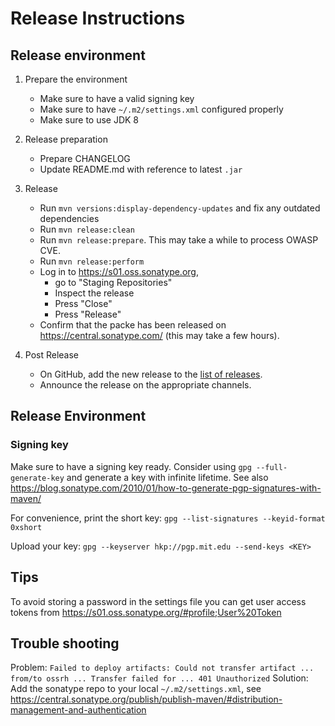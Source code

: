 # Release Instructions

## Release environment

1) Prepare the environment
   - Make sure to have a valid signing key
   - Make sure to have `~/.m2/settings.xml` configured properly
   - Make sure to use JDK 8
   
2) Release preparation
   - Prepare CHANGELOG
   - Update README.md with reference to latest `.jar`

3) Release
   - Run `mvn versions:display-dependency-updates` and fix any outdated dependencies
   - Run `mvn release:clean`
   - Run `mvn release:prepare`. This may take a while to process OWASP CVE.
   - Run `mvn release:perform`
   - Log in to https://s01.oss.sonatype.org, 
     - go to "Staging Repositories"
     - Inspect the release
     - Press "Close"
     - Press "Release"
   - Confirm that the packe has been released on https://central.sonatype.com/ 
     (this may take a few hours).
 
4) Post Release  
   - On GitHub, add the new release to the 
     [list of releases](https://github.com/netsec-ethz/scion-java-client/releases).
   - Announce the release on the appropriate channels.


## Release Environment

### Signing key
Make sure to have a signing key ready.
Consider using `gpg --full-generate-key` and generate a key with infinite lifetime.
See also https://blog.sonatype.com/2010/01/how-to-generate-pgp-signatures-with-maven/

For convenience, print the short key: `gpg --list-signatures --keyid-format 0xshort`

Upload your key:
`gpg --keyserver hkp://pgp.mit.edu --send-keys <KEY>`

## Tips
To avoid storing a password in the settings file you can get user access tokens from https://s01.oss.sonatype.org/#profile;User%20Token


## Trouble shooting

Problem:
`Failed to deploy artifacts: Could not transfer artifact ... from/to ossrh ... Transfer failed for ... 401 Unauthorized`
Solution: Add the sonatype repo to your local `~/.m2/settings.xml`, see https://central.sonatype.org/publish/publish-maven/#distribution-management-and-authentication



